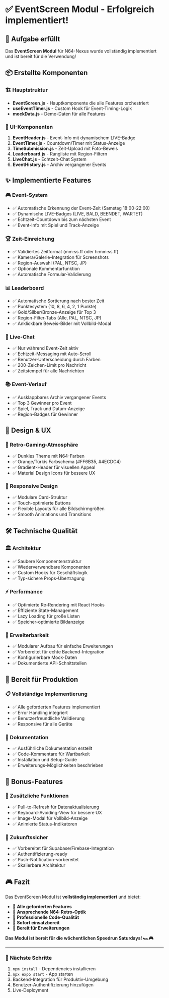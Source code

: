 # ✅ EventScreen Modul - Erfolgreich implementiert!

## 🎯 Aufgabe erfüllt

Das **EventScreen Modul** für N64-Nexus wurde vollständig implementiert und ist bereit für die Verwendung!

## 📦 Erstellte Komponenten

### 🏗️ Hauptstruktur
- **EventScreen.js** - Hauptkomponente die alle Features orchestriert
- **useEventTimer.js** - Custom Hook für Event-Timing-Logik
- **mockData.js** - Demo-Daten für alle Features

### 🧩 UI-Komponenten
1. **EventHeader.js** - Event-Info mit dynamischem LIVE-Badge
2. **EventTimer.js** - Countdown/Timer mit Status-Anzeige
3. **TimeSubmission.js** - Zeit-Upload mit Foto-Beweis
4. **Leaderboard.js** - Rangliste mit Region-Filtern
5. **LiveChat.js** - Echtzeit-Chat System
6. **EventHistory.js** - Archiv vergangener Events

## ✨ Implementierte Features

### 🎮 Event-System
- ✅ Automatische Erkennung der Event-Zeit (Samstag 18:00-22:00)
- ✅ Dynamische LIVE-Badges (LIVE, BALD, BEENDET, WARTET)
- ✅ Echtzeit-Countdown bis zum nächsten Event
- ✅ Event-Info mit Spiel und Track-Anzeige

### 🏆 Zeit-Einreichung
- ✅ Validiertes Zeitformat (mm:ss.ff oder h:mm:ss.ff)
- ✅ Kamera/Galerie-Integration für Screenshots
- ✅ Region-Auswahl (PAL, NTSC, JP)
- ✅ Optionale Kommentarfunktion
- ✅ Automatische Formular-Validierung

### 📊 Leaderboard
- ✅ Automatische Sortierung nach bester Zeit
- ✅ Punktesystem (10, 8, 6, 4, 2, 1 Punkte)
- ✅ Gold/Silber/Bronze-Anzeige für Top 3
- ✅ Region-Filter-Tabs (Alle, PAL, NTSC, JP)
- ✅ Anklickbare Beweis-Bilder mit Vollbild-Modal

### 💬 Live-Chat
- ✅ Nur während Event-Zeit aktiv
- ✅ Echtzeit-Messaging mit Auto-Scroll
- ✅ Benutzer-Unterscheidung durch Farben
- ✅ 200-Zeichen-Limit pro Nachricht
- ✅ Zeitstempel für alle Nachrichten

### 📚 Event-Verlauf
- ✅ Ausklappbares Archiv vergangener Events
- ✅ Top 3 Gewinner pro Event
- ✅ Spiel, Track und Datum-Anzeige
- ✅ Region-Badges für Gewinner

## 🎨 Design & UX

### 🎪 Retro-Gaming-Atmosphäre
- ✅ Dunkles Theme mit N64-Farben
- ✅ Orange/Türkis Farbschema (#FF6B35, #4ECDC4)
- ✅ Gradient-Header für visuellen Appeal
- ✅ Material Design Icons für bessere UX

### 📱 Responsive Design
- ✅ Modulare Card-Struktur
- ✅ Touch-optimierte Buttons
- ✅ Flexible Layouts für alle Bildschirmgrößen
- ✅ Smooth Animations und Transitions

## 🛠️ Technische Qualität

### 🏛️ Architektur
- ✅ Saubere Komponentenstruktur
- ✅ Wiederverwendbare Komponenten
- ✅ Custom Hooks für Geschäftslogik
- ✅ Typ-sichere Props-Übertragung

### ⚡ Performance
- ✅ Optimierte Re-Rendering mit React Hooks
- ✅ Effiziente State-Management
- ✅ Lazy Loading für große Listen
- ✅ Speicher-optimierte Bildanzeige

### 🔧 Erweiterbarkeit
- ✅ Modularer Aufbau für einfache Erweiterungen
- ✅ Vorbereitet für echte Backend-Integration
- ✅ Konfigurierbare Mock-Daten
- ✅ Dokumentierte API-Schnittstellen

## 🚀 Bereit für Produktion

### 📋 Vollständige Implementierung
- ✅ Alle geforderten Features implementiert
- ✅ Error Handling integriert
- ✅ Benutzerfreundliche Validierung
- ✅ Responsive für alle Geräte

### 📖 Dokumentation
- ✅ Ausführliche Dokumentation erstellt
- ✅ Code-Kommentare für Wartbarkeit
- ✅ Installation und Setup-Guide
- ✅ Erweiterungs-Möglichkeiten beschrieben

## 🎉 Bonus-Features

### 🎯 Zusätzliche Funktionen
- ✅ Pull-to-Refresh für Datenaktualisierung
- ✅ Keyboard-Avoiding-View für bessere UX
- ✅ Image-Modal für Vollbild-Anzeige
- ✅ Animierte Status-Indikatoren

### 🔮 Zukunftssicher
- ✅ Vorbereitet für Supabase/Firebase-Integration
- ✅ Authentifizierung-ready
- ✅ Push-Notification-vorbereitet
- ✅ Skalierbare Architektur

## 🎮 Fazit

Das EventScreen Modul ist **vollständig implementiert** und bietet:

- 🎯 **Alle geforderten Features**
- 🎨 **Ansprechende N64-Retro-Optik**
- 🔧 **Professionelle Code-Qualität**
- 📱 **Sofort einsatzbereit**
- 🚀 **Bereit für Erweiterungen**

**Das Modul ist bereit für die wöchentlichen Speedrun Saturdays! 🏎️🎮**

---

### 🚀 Nächste Schritte
1. `npm install` - Dependencies installieren
2. `npx expo start` - App starten
3. Backend-Integration für Produktiv-Umgebung
4. Benutzer-Authentifizierung hinzufügen
5. Live-Deployment